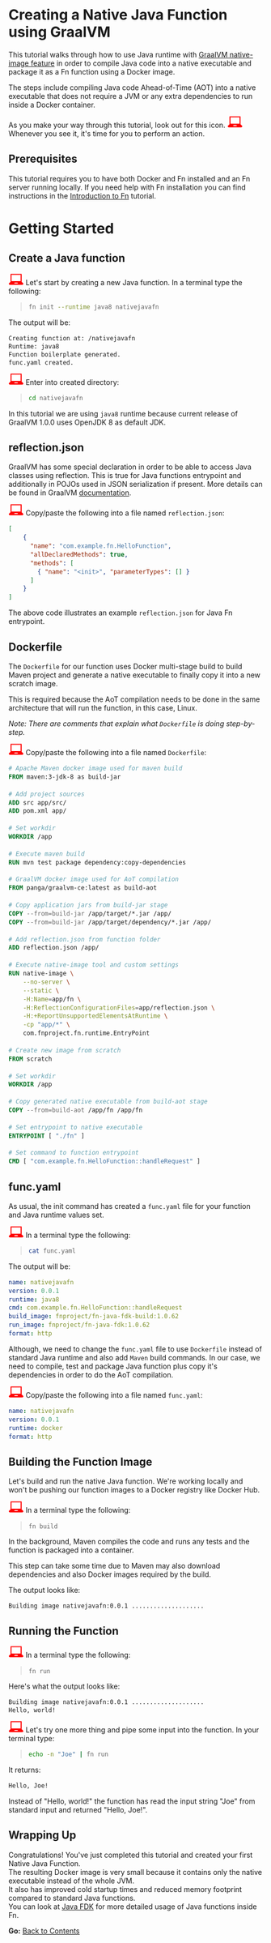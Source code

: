 # Creating a Native Java Function using GraalVM

This tutorial walks through how to use Java runtime with 
[GraalVM native-image feature](https://www.graalvm.org/docs/reference-manual/aot-compilation/) 
in order to compile Java code into a native executable and 
package it as a Fn function using a Docker image.

The steps include compiling Java code Ahead-of-Time (AOT) into a 
native executable that does not require a JVM or any extra
dependencies to run inside a Docker container.

As you make your way through this tutorial, look out for this icon.
![](../images/userinput.png) Whenever you see it, it's time for you to
perform an action.

## Prerequisites

This tutorial requires you to have both Docker and Fn installed and an
Fn server running locally.  If you need help with Fn installation you
can find instructions in the
[Introduction to Fn](../Introduction/README.md) tutorial.

# Getting Started

## Create a Java function

![](../images/userinput.png) Let's start by creating a new Java function. In a terminal type the following:

>```sh
>fn init --runtime java8 nativejavafn
>```

The output will be:

```
Creating function at: /nativejavafn
Runtime: java8
Function boilerplate generated.
func.yaml created.
```

![](../images/userinput.png) Enter into created directory:
>```sh
>cd nativejavafn
>```

In this tutorial we are using `java8` runtime because current release of 
GraalVM 1.0.0 uses OpenJDK 8 as default JDK.

## reflection.json

GraalVM has some special declaration in order to be able to access Java
classes using reflection. This is true for Java functions entrypoint and
additionally in POJOs used in JSON serialization if present.
More details can be found in GraalVM [documentation](https://github.com/oracle/graal/blob/master/substratevm/REFLECTION.m).

![](../images/userinput.png) Copy/paste the following into a file named `reflection.json`:

```json
[
    {
      "name": "com.example.fn.HelloFunction",
      "allDeclaredMethods": true,
      "methods": [
        { "name": "<init>", "parameterTypes": [] }
      ]
    }
]
```

The above code illustrates an example `reflection.json` for Java Fn entrypoint.

## Dockerfile

The `Dockerfile` for our function uses Docker multi-stage build to build Maven
project and generate a native executable to finally copy it into a new scratch image.

This is required because the AoT compilation needs to be done in the same architecture that will run the
function, in this case, Linux.

_Note: There are comments that explain what `Dockerfile` is doing step-by-step._

![](../images/userinput.png) Copy/paste the following into a file named `Dockerfile`:

```dockerfile
# Apache Maven docker image used for maven build
FROM maven:3-jdk-8 as build-jar

# Add project sources 
ADD src app/src/
ADD pom.xml app/

# Set workdir
WORKDIR /app

# Execute maven build
RUN mvn test package dependency:copy-dependencies

# GraalVM docker image used for AoT compilation
FROM panga/graalvm-ce:latest as build-aot

# Copy application jars from build-jar stage
COPY --from=build-jar /app/target/*.jar /app/
COPY --from=build-jar /app/target/dependency/*.jar /app/

# Add reflection.json from function folder
ADD reflection.json /app/

# Execute native-image tool and custom settings
RUN native-image \
    --no-server \
    --static \
    -H:Name=app/fn \
    -H:ReflectionConfigurationFiles=app/reflection.json \
    -H:+ReportUnsupportedElementsAtRuntime \
    -cp "app/*" \
    com.fnproject.fn.runtime.EntryPoint

# Create new image from scratch
FROM scratch

# Set workdir
WORKDIR /app

# Copy generated native executable from build-aot stage
COPY --from=build-aot /app/fn /app/fn

# Set entrypoint to native executable
ENTRYPOINT [ "./fn" ]

# Set command to function entrypoint
CMD [ "com.example.fn.HelloFunction::handleRequest" ]
```

## func.yaml

As usual, the init command has created a `func.yaml` file for your
function and Java runtime values set.

![](../images/userinput.png) In a terminal type the following:

>```sh
>cat func.yaml
>```

The output will be:

```yaml
name: nativejavafn
version: 0.0.1
runtime: java8
cmd: com.example.fn.HelloFunction::handleRequest
build_image: fnproject/fn-java-fdk-build:1.0.62
run_image: fnproject/fn-java-fdk:1.0.62
format: http
```

Although, we need to change the `func.yaml` file to use `Dockerfile`
instead of standard Java runtime and also add `Maven` build commands.
In our case, we need to compile, test and package Java function plus
copy it's dependencies in order to do the AoT compilation.

![](../images/userinput.png) Copy/paste the following into a file named `func.yaml`:

```yaml
name: nativejavafn
version: 0.0.1
runtime: docker
format: http
```

## Building the Function Image

Let's build and run the native Java function. We're working locally and
won't be pushing our function images to a Docker registry like Docker
Hub.

![](../images/userinput.png) In a terminal type the following:
>`fn build`

In the background, Maven compiles the code and runs any tests and the function is packaged into a container.

This step can take some time due to Maven may also download dependencies and also
Docker images required by the build.

The output looks like:

```
Building image nativejavafn:0.0.1 ....................
```

## Running the Function

![](../images/userinput.png) In a terminal type the following:
>`fn run`

Here's what the output looks like:

```
Building image nativejavafn:0.0.1 ....................
Hello, world!
```

![](../images/userinput.png) Let's try one more thing and pipe some input into the function.
In your terminal type:

>```sh
> echo -n "Joe" | fn run
>```

It returns:

```sh
Hello, Joe!
```

Instead of "Hello, world!" the function has read the input string "Joe" from 
standard input and returned "Hello, Joe!".

## Wrapping Up

Congratulations! You've just completed this tutorial and created your first Native Java Function.  
The resulting Docker image is very small because it contains only the native executable instead of the whole JVM.  
It also has improved cold startup times and reduced memory footprint compared to standard Java functions.  
You can look at [Java FDK](../JavaFDKIntroduction/README.md) for more detailed usage of Java functions inside Fn.  

**Go:** [Back to Contents](../README.md)
